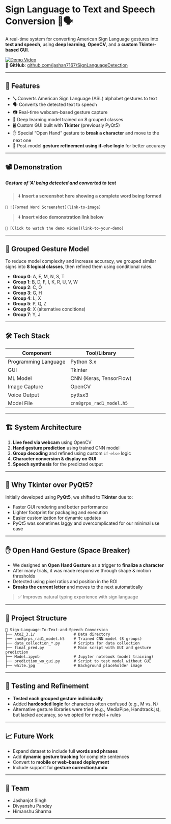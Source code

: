 
# Sign Language to Text and Speech Conversion 🤟🗣️  
A real-time system for converting American Sign Language gestures into **text and speech**, using **deep learning**, **OpenCV**, and a **custom Tkinter-based GUI**.

[![Demo Video](https://img.shields.io/badge/Watch-Demo-blue)](link-to-video)  
🔗 **GitHub**: [github.com/jashan7167/SignLanguageDetection](https://github.com/jashan7167/SignLanguageDetection)

---

## 📌 Features

- 🔤 Converts American Sign Language (ASL) alphabet gestures to text
- 🗣️ Converts the detected text to speech
- 📷 Real-time webcam-based gesture capture
- 🧠 Deep learning model trained on 8 grouped classes
- 🖥️ Custom GUI built with **Tkinter** (previously PyQt5)
- ✋ Special “Open Hand” gesture to **break a character** and move to the next one
- 🧪 Post-model **gesture refinement using if-else logic** for better accuracy

---

## 📽️ Demonstration

[](./Images/a.png)

#####  Gesture of  'A' being detected and converted to text
> ⬇️ **Insert a screenshot here showing a complete word being formed**

```
📸 ![Formed Word Screenshot](link-to-image)
```

> ⬇️ **Insert video demonstration link below**

```
🎥 [Click to watch the demo video](link-to-your-demo)
```

---

## 🧠 Grouped Gesture Model

To reduce model complexity and increase accuracy, we grouped similar signs into **8 logical classes**, then refined them using conditional rules.

- **Group 0**: A, E, M, N, S, T  
- **Group 1**: B, D, F, I, K, R, U, V, W  
- **Group 2**: C, O  
- **Group 3**: G, H  
- **Group 4**: L, X  
- **Group 5**: P, Q, Z  
- **Group 6**: X (alternative conditions)  
- **Group 7**: Y, J

---

## 🛠️ Tech Stack

| Component            | Tool/Library         |
|---------------------|----------------------|
| Programming Language | Python 3.x           |
| GUI                  | Tkinter              |
| ML Model             | CNN (Keras, TensorFlow) |
| Image Capture        | OpenCV               |
| Voice Output         | pyttsx3              |
| Model File           | `cnn8grps_rad1_model.h5` |

---

## 🏗️ System Architecture

1. **Live feed via webcam** using OpenCV  
2. **Hand gesture prediction** using trained CNN model  
3. **Group decoding** and refined using custom `if-else` logic  
4. **Character conversion & display on GUI**  
5. **Speech synthesis** for the predicted output  

---

## 🔄 Why Tkinter over PyQt5?

Initially developed using **PyQt5**, we shifted to **Tkinter** due to:

- Faster GUI rendering and better performance  
- Lighter footprint for packaging and execution  
- Easier customization for dynamic updates  
- PyQt5 was sometimes laggy and overcomplicated for our minimal use case

---

## ✋ Open Hand Gesture (Space Breaker)

- We designed an **Open Hand Gesture** as a trigger to **finalize a character**  
- After many trials, it was made responsive through shape & motion thresholds  
- Detected using pixel ratios and position in the ROI  
- **Breaks the current letter** and moves to the next automatically  
> ✅ Improves natural typing experience with sign language

---

## 📂 Project Structure

```
📁 Sign-Language-To-Text-and-Speech-Conversion
├── AtoZ_3.1/                 # Data directory
├── cnn8grps_rad1_model.h5    # Trained CNN model (8 groups)
├── data_collection_*.py      # Scripts for data collection
├── final_pred.py             # Main script with GUI and gesture prediction
├── Model.ipynb               # Jupyter notebook (model training)
├── prediction_wo_gui.py      # Script to test model without GUI
├── white.jpg                 # Background placeholder image
```

---

## 🧪 Testing and Refinement

- **Tested each grouped gesture individually**
- Added **hardcoded logic** for characters often confused (e.g., M vs. N)
- Alternative gesture libraries were tried (e.g., MediaPipe, Handtrack.js), but lacked accuracy, so we opted for model + rules

---

## 📈 Future Work

- Expand dataset to include full **words and phrases**
- Add **dynamic gesture tracking** for complete sentences
- Convert to **mobile or web-based deployment**
- Include support for **gesture correction/undo**

---

## 👥 Team

- Jashanjot Singh
- Divyanshu Pandey
- Himanshu Sharma

---

